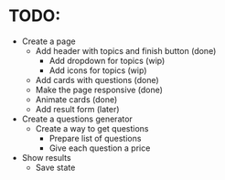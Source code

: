 # TODO:
 - Create a page
    + Add header with topics and finish button (done)
      * Add dropdown for topics (wip)
      * Add icons for topics (wip)
    + Add cards with questions (done)
    + Make the page responsive (done)
    + Animate cards (done)
    + Add result form (later)
 - Create a questions generator
    + Create a way to get questions
        * Prepare list of questions
        * Give each question a price
 - Show results
    + Save state